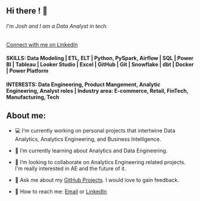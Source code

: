 ## Hi there ! 👋

###### I'm Josh and I am a Data Analyst in tech.

[Connect with me on LinkedIn](https://www.linkedin.com/in/joshua-blackwell-853421129/)

#### SKILLS: Data Modeling | ETL, ELT | Python, PySpark, Airflow | SQL | Power BI | Tableau | Looker Studio | Excel | GitHub | Git | Snowflake | dbt | Docker | Power Platform


<!-- - 🤔 I’m looking for help with -->

#### INTERESTS: Data Engineering, Product Mangement, Analytic Engineering, Analyst roles | Industry area: E-commerce, Retail, FinTech, Manufacturing, Tech

## About me:

- 💻 I’m currently working on personal projects that intertwine Data Analytics, Analytics Engineering, and Business Intelligence.
- 🌱 I’m currently learning about Analytics and Data Engineering.
- 👯 I’m looking to collaborate on Analytics Engineering related projects. I'm really interested in AE and the future of it.
  
- 💬 Ask me about my [GitHub Projects](https://joshbwelll.github.io/). I would love to gain feedback.
- 📧 How to reach me: [Email](mailto:joshblackwell6@gmail.com) or [LinkedIn](https://www.linkedin.com/in/joshua-blackwell-853421129/)
  >
